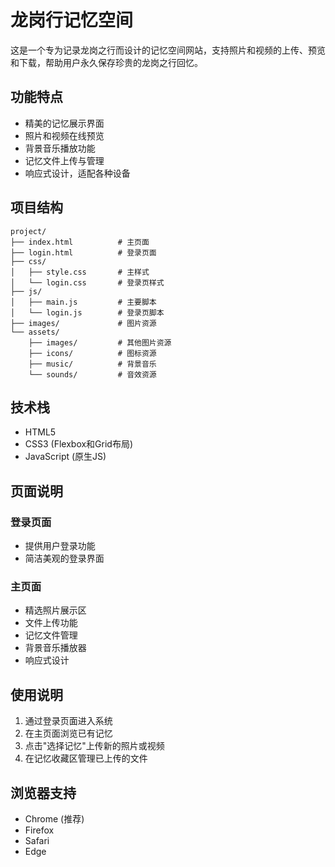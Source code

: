 # 龙岗行记忆空间

这是一个专为记录龙岗之行而设计的记忆空间网站，支持照片和视频的上传、预览和下载，帮助用户永久保存珍贵的龙岗之行回忆。

## 功能特点

- 精美的记忆展示界面
- 照片和视频在线预览
- 背景音乐播放功能
- 记忆文件上传与管理
- 响应式设计，适配各种设备

## 项目结构

```
project/
├── index.html          # 主页面
├── login.html          # 登录页面
├── css/               
│   ├── style.css       # 主样式
│   └── login.css       # 登录页样式
├── js/                
│   ├── main.js         # 主要脚本
│   └── login.js        # 登录页脚本
├── images/             # 图片资源
└── assets/           
    ├── images/         # 其他图片资源
    ├── icons/          # 图标资源
    ├── music/          # 背景音乐
    └── sounds/         # 音效资源
```

## 技术栈

- HTML5
- CSS3 (Flexbox和Grid布局)
- JavaScript (原生JS)

## 页面说明

### 登录页面
- 提供用户登录功能
- 简洁美观的登录界面

### 主页面
- 精选照片展示区
- 文件上传功能
- 记忆文件管理
- 背景音乐播放器
- 响应式设计

## 使用说明

1. 通过登录页面进入系统
2. 在主页面浏览已有记忆
3. 点击"选择记忆"上传新的照片或视频
4. 在记忆收藏区管理已上传的文件

## 浏览器支持

- Chrome (推荐)
- Firefox
- Safari
- Edge 